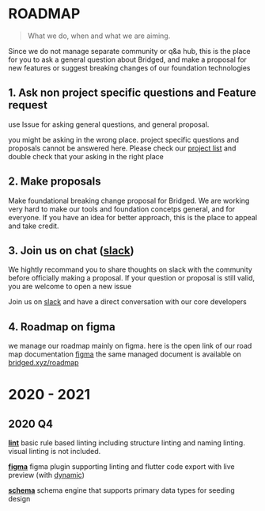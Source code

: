 # ROADMAP
> What we do, when and what we are aiming.

Since we do not manage separate community or q&a hub, this is the place for you to ask a general question about Bridged, and make a proposal for new features or suggest breaking changes of our foundation technologies

## 1. Ask non project specific questions and Feature request
use Issue for asking general questions, and general proposal.

you might be asking in the wrong place. project specific questions and proposals cannot be answered here. Please check our [project list](bridged.xyz/github) and double check that your asking in the right place

## 2. Make proposals
Make foundational breaking change proposal for Bridged. We are working very hard to make our tools and foundation concetps general, and for everyone. If you have an idea for better approach, this is the place to appeal and take credit.


## 3. Join us on chat ([slack](https://join.slack.com/t/bridgedhq/shared_invite/zt-h9eyanie-U_t2XB1mrzRxcPww306aCA))

We hightly recommand you to share thoughts on slack with the community before officially making a proposal. If your question or proposal is still valid, you are welcome to open a new issue

Join us on [slack](https://join.slack.com/t/bridgedhq/shared_invite/zt-h9eyanie-U_t2XB1mrzRxcPww306aCA) and have a direct conversation with our core developers


## 4. Roadmap on figma

we manage our roadmap mainly on figma.
here is the open link of our road map documentation [figma](https://www.figma.com/file/5XdVMzAOP06ca3gUCoyPmJ/whitepaper?node-id=1%3A2)
the same managed document is available on [bridged.xyz/roadmap](https://bridged.xyz/roadmap)


# 2020 - 2021

## 2020 Q4
**[lint](https://github.com/bridgedxyz/lint)**
basic rule based linting including structure linting and naming linting. visual linting is not included.

**[figma](https://github.com/bridgedxyz/figma)**
figma plugin supporting linting and flutter code export with live preview (with [dynamic](https://github.com/bridgedxyz/dynamic))

**[schema](https://github.com/bridgedxyz/schema)**
schema engine that supports primary data types for seeding design
